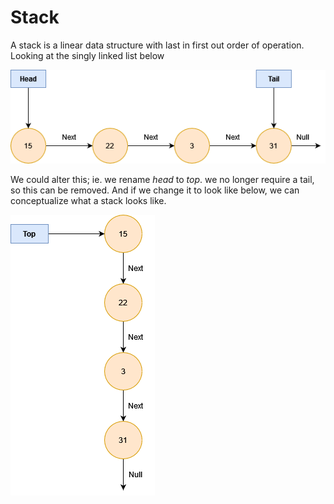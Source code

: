 # Stack

A stack is a linear data structure with last in first out order of operation.
Looking at the singly linked list below

![](img/linkedlist1.png)

We could alter this; ie. we rename _head_ to _top_. we no longer require a tail, so this can be removed.
And if we change it to look like below, we can conceptualize what a stack looks like.

![](img/stack1.png)
